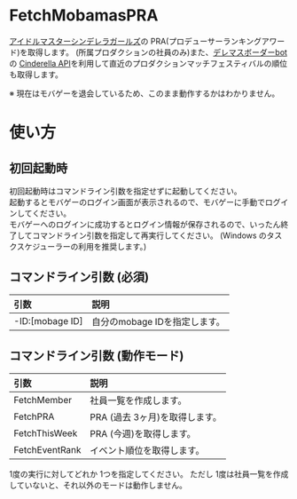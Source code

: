 # FetchMobamasPRA
[アイドルマスターシンデレラガールズ](http://www.mbga.jp/_game_intro?game_id=12008305)の PRA(プロデューサーランキングアワード)を取得します。 (所属プロダクションの社員のみ)また、[デレマスボーダーbot](https://pink-check.school/)の [Cinderella API](https://pink-check.school/api/v1/index)を利用して直近のプロダクションマッチフェスティバルの順位も取得します。  
    
※ 現在はモバゲーを退会しているため、このまま動作するかはわかりません。
# 使い方
## 初回起動時
初回起動時はコマンドライン引数を指定せずに起動してください。  
起動するとモバゲーのログイン画面が表示されるので、モバゲーに手動でログインしてください。  
モバゲーへのログインに成功するとログイン情報が保存されるので、いったん終了してコマンドライン引数を指定して再実行してください。
(Windows のタスクスケジューラーの利用を推奨します。)

## コマンドライン引数 (必須)
| 引数            | 説明                         | 
|:----------------|:-----------------------------|
| -ID:[mobage ID] | 自分のmobage IDを指定します。|

## コマンドライン引数 (動作モード)
| 引数           | 説明                          | 
|:---------------|:------------------------------|
| FetchMember    | 社員一覧を作成します。        |
| FetchPRA       | PRA (過去 3ヶ月)を取得します。|
| FetchThisWeek  | PRA (今週)を取得します。      |
| FetchEventRank | イベント順位を取得します。    |
1度の実行に対してどれか 1つを指定してください。
ただし 1度は社員一覧を作成していないと、それ以外のモードは動作しません。
